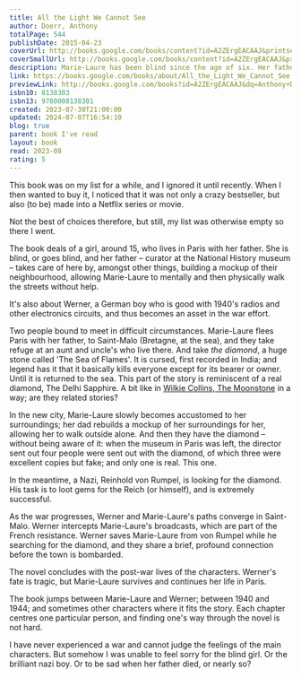 ```yaml
---  
title: All the Light We Cannot See  
author: Doerr, Anthony  
totalPage: 544  
publishDate: 2015-04-23  
coverUrl: http://books.google.com/books/content?id=A2ZErgEACAAJ&printsec=frontcover&img=1&zoom=1&source=gbs_api  
coverSmallUrl: http://books.google.com/books/content?id=A2ZErgEACAAJ&printsec=frontcover&img=1&zoom=5&source=gbs_api  
description: Marie-Laure has been blind since the age of six. Her father builds a perfect miniature of their Paris neighbourhood so she can memorize it by touch and navigate her way home. But when the Nazis invade, father and daughter flee with a dangerous secret. Werner is a German orphan, destined to labour in the same mine that claimed his father's life, until he discovers a knack for engineering. His talent wins him a place at a brutal military academy, but his way out of obscurity is built on suffering. At the same time, far away in a walled city by the sea, an old man discovers new worlds without ever setting foot outside his home. But all around him, impending danger closes in. Doerr's combination of soaring imagination and meticulous observation is electric.  
link: https://books.google.com/books/about/All_the_Light_We_Cannot_See.html?hl=&id=A2ZErgEACAAJ  
previewLink: http://books.google.com/books?id=A2ZErgEACAAJ&dq=Anthony+Doerr,+All+The+Light+We+Cannot+See&hl=&as_pt=BOOKS&cd=1&source=gbs_api  
isbn10: 8138303  
isbn13: 9780008138301  
created: 2023-07-30T21:00:00  
updated: 2024-07-07T16:54:10  
blog: true  
parent: book I've read  
layout: book  
read: 2023-08  
rating: 5  
---  
```

  
This book was on my list for a while, and I ignored it until recently. When I then wanted to buy it, I noticed that it was not only a crazy bestseller, but also (to be) made into a Netflix series or movie.  
  
Not the best of choices therefore, but still, my list was otherwise empty so there I went.  
  
The book deals of a girl, around 15, who lives in Paris with her father. She is blind, or goes blind, and her father – curator at the National History museum – takes care of here by, amongst other things, building a mockup of their neighbourhood, allowing Marie-Laure to mentally and then physically walk the streets without help.  
  
It's also about Werner, a German boy who is good with 1940's radios and other electronics circuits, and thus becomes an asset in the war effort.  
  
Two people bound to meet in difficult circumstances. Marie-Laure flees Paris with her father, to Saint-Malo (Bretagne, at the sea), and they take refuge at an aunt and uncle's who live there. And take _the diamond_, a huge stone called 'The Sea of Flames'. It is cursed, first recorded in India; and legend has it that it basically kills everyone except for its bearer or owner. Until it is returned to the sea. This part of the story is reminiscent of a real diamond, The Delhi Sapphire. A bit like in [Wilkie Collins, The Moonstone](./Wilkie%20Collins,%20The%20Moonstone.md) in a way; are they related stories?  
  
In the new city, Marie-Laure slowly becomes accustomed to her surroundings; her dad rebuilds a mockup of her surroundings for her, allowing her to walk outside alone. And then they have the diamond – without being aware of it: when the museum in Paris was left, the director sent out four people were sent out with the diamond, of which three were excellent copies but fake; and only one is real. This one.  
  
In the meantime, a Nazi, Reinhold von Rumpel, is looking for the diamond. His task is to loot gems for the Reich (or himself), and is extremely successful.  
  
As the war progresses, Werner and Marie-Laure's paths converge in Saint-Malo. Werner intercepts Marie-Laure's broadcasts, which are part of the French resistance. Werner saves Marie-Laure from von Rumpel while he searching for the diamond, and they share a brief, profound connection before the town is bombarded.  
  
The novel concludes with the post-war lives of the characters. Werner's fate is tragic, but Marie-Laure survives and continues her life in Paris.  
  
The book jumps between Marie-Laure and Werner; between 1940 and 1944; and sometimes other characters where it fits the story. Each chapter centres one particular person, and finding one's way through the novel is not hard.  
  
I have never experienced a war and cannot judge the feelings of the main characters. But somehow I was unable to feel sorry for the blind girl. Or the brilliant nazi boy. Or to be sad when her father died, or nearly so?  
